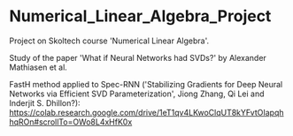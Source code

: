 # Numerical_Linear_Algebra_Project
Project on Skoltech course 'Numerical Linear Algebra'. 

Study of the paper 'What if Neural Networks had SVDs?' by Alexander Mathiasen et al.

FastH method applied to Spec-RNN ('Stabilizing Gradients for Deep Neural Networks via Efficient SVD
Parameterization', Jiong Zhang,  Qi Lei and Inderjit S. Dhillon?):
https://colab.research.google.com/drive/1eT1qv4LKwoClqUT8kYFvtOIapqhhqROn#scrollTo=OWo8L4xHfK0x
